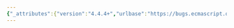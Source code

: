 ```yaml
---
{"_attributes":{"version":"4.4.4+","urlbase":"https://bugs.ecmascript.org/","maintainer":"dherman@mozilla.com"},"bug":{"bug_id":346,"creation_ts":"2012-05-10 22:38:00 -0700","short_desc":"13.2: \"ArriowFormalParameterList\"","delta_ts":"2012-06-16 10:03:06 -0700","product":"Draft for 6th Edition","component":"editorial issue","version":"Rev 7: May 4, 2012 Draft","rep_platform":"All","op_sys":"All","bug_status":"RESOLVED","resolution":"FIXED","priority":"Normal","bug_severity":"minor","everconfirmed":true,"reporter":{"uid":"jmdyck","name":"Michael Dyck"},"assigned_to":{"uid":"allen","name":"Allen Wirfs-Brock"},"long_desc":[{"commentid":924,"comment_count":0,"who":{"uid":"jmdyck","name":"Michael Dyck"},"bug_when":"2012-05-10 22:38:19 -0700","thetext":"In 13.2 \"Arrow Function Definitions\",\nunder \"Static Semantics: BoundNames\",\nthe 4th rule has \"ArriowFormalParameterList\".\n\nDelete the first 'i' (\"Arriow\" should be \"Arrow\")."},{"commentid":929,"comment_count":1,"who":{"uid":"allen","name":"Allen Wirfs-Brock"},"bug_when":"2012-05-11 09:07:22 -0700","thetext":"corrected it editor's working draft"}]}}
---
```

